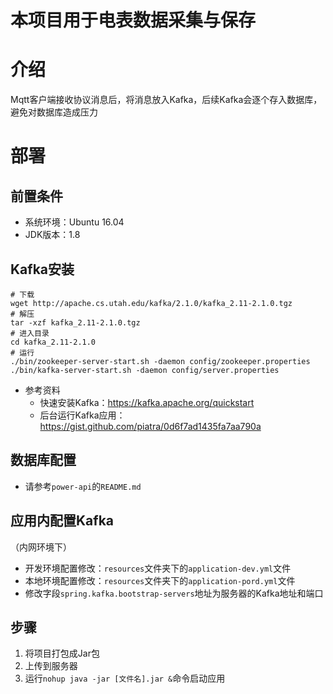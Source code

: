 # 本项目用于电表数据采集与保存

# 介绍
Mqtt客户端接收协议消息后，将消息放入Kafka，后续Kafka会逐个存入数据库，避免对数据库造成压力

# 部署

## 前置条件
- 系统环境：Ubuntu 16.04
- JDK版本：1.8

## Kafka安装
```
# 下载
wget http://apache.cs.utah.edu/kafka/2.1.0/kafka_2.11-2.1.0.tgz
# 解压
tar -xzf kafka_2.11-2.1.0.tgz
# 进入目录
cd kafka_2.11-2.1.0
# 运行
./bin/zookeeper-server-start.sh -daemon config/zookeeper.properties
./bin/kafka-server-start.sh -daemon config/server.properties
```
- 参考资料
  - 快速安装Kafka：https://kafka.apache.org/quickstart
  - 后台运行Kafka应用：https://gist.github.com/piatra/0d6f7ad1435fa7aa790a

## 数据库配置
- 请参考`power-api`的`README.md`

## 应用内配置Kafka
（内网环境下）
- 开发环境配置修改：`resources`文件夹下的`application-dev.yml`文件
- 本地环境配置修改：`resources`文件夹下的`application-pord.yml`文件
- 修改字段`spring.kafka.bootstrap-servers`地址为服务器的Kafka地址和端口

## 步骤
1. 将项目打包成Jar包
2. 上传到服务器
3. 运行`nohup java -jar [文件名].jar &`命令启动应用